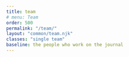```yaml
---
title: team
# menu: Team
order: 500
permalink: "/team/"
layout: "common/team.njk"
classes: "single team"
baseline: the people who work on the journal
---
```


